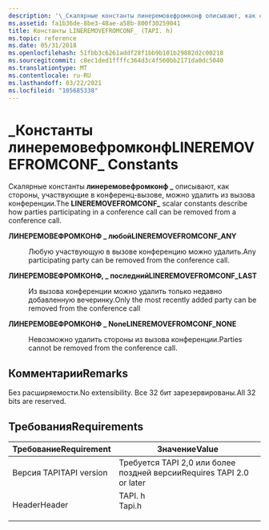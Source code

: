 ```yaml
---
description: '\_Скалярные константы линеремовефромконф описывают, как стороны, участвующие в конференц-вызове, можно удалить из вызова конференции.'
ms.assetid: fa1b36de-8be3-48ae-a58b-800f30259041
title: Константы LINEREMOVEFROMCONF_ (TAPI. h)
ms.topic: reference
ms.date: 05/31/2018
ms.openlocfilehash: 51fbb3c6261addf28f1bb9b101b29882d2c00218
ms.sourcegitcommit: c8ec1ded1ffffc364d3c4f560bb2171da0dc5040
ms.translationtype: MT
ms.contentlocale: ru-RU
ms.lasthandoff: 03/22/2021
ms.locfileid: "105685338"
---
```

# <a name="lineremovefromconf_-constants"></a><span data-ttu-id="b727e-103">\_Константы линеремовефромконф</span><span class="sxs-lookup"><span data-stu-id="b727e-103">LINEREMOVEFROMCONF\_ Constants</span></span>

<span data-ttu-id="b727e-104">Скалярные константы **линеремовефромконф \_** описывают, как стороны, участвующие в конференц-вызове, можно удалить из вызова конференции.</span><span class="sxs-lookup"><span data-stu-id="b727e-104">The **LINEREMOVEFROMCONF\_** scalar constants describe how parties participating in a conference call can be removed from a conference call.</span></span>

<dl> <dt>

<span data-ttu-id="b727e-105"><span id="LINEREMOVEFROMCONF_ANY"></span><span id="lineremovefromconf_any"></span>**ЛИНЕРЕМОВЕФРОМКОНФ \_ любой**</span><span class="sxs-lookup"><span data-stu-id="b727e-105"><span id="LINEREMOVEFROMCONF_ANY"></span><span id="lineremovefromconf_any"></span>**LINEREMOVEFROMCONF\_ANY**</span></span>
</dt> <dd> <dl> <dt>



<span data-ttu-id="b727e-106">Любую участвующую в вызове конференцию можно удалить.</span><span class="sxs-lookup"><span data-stu-id="b727e-106">Any participating party can be removed from the conference call.</span></span>


</dt> </dl> </dd> <dt>

<span data-ttu-id="b727e-107"><span id="LINEREMOVEFROMCONF_LAST"></span><span id="lineremovefromconf_last"></span>**ЛИНЕРЕМОВЕФРОМКОНФ, \_ последний**</span><span class="sxs-lookup"><span data-stu-id="b727e-107"><span id="LINEREMOVEFROMCONF_LAST"></span><span id="lineremovefromconf_last"></span>**LINEREMOVEFROMCONF\_LAST**</span></span>
</dt> <dd> <dl> <dt>



<span data-ttu-id="b727e-108">Из вызова конференции можно удалить только недавно добавленную вечеринку.</span><span class="sxs-lookup"><span data-stu-id="b727e-108">Only the most recently added party can be removed from the conference call</span></span>


</dt> </dl> </dd> <dt>

<span data-ttu-id="b727e-109"><span id="LINEREMOVEFROMCONF_NONE"></span><span id="lineremovefromconf_none"></span>**ЛИНЕРЕМОВЕФРОМКОНФ \_ None**</span><span class="sxs-lookup"><span data-stu-id="b727e-109"><span id="LINEREMOVEFROMCONF_NONE"></span><span id="lineremovefromconf_none"></span>**LINEREMOVEFROMCONF\_NONE**</span></span>
</dt> <dd> <dl> <dt>



<span data-ttu-id="b727e-110">Невозможно удалить стороны из вызова конференции.</span><span class="sxs-lookup"><span data-stu-id="b727e-110">Parties cannot be removed from the conference call.</span></span>


</dt> </dl> </dd> </dl>

## <a name="remarks"></a><span data-ttu-id="b727e-111">Комментарии</span><span class="sxs-lookup"><span data-stu-id="b727e-111">Remarks</span></span>

<span data-ttu-id="b727e-112">Без расширяемости.</span><span class="sxs-lookup"><span data-stu-id="b727e-112">No extensibility.</span></span> <span data-ttu-id="b727e-113">Все 32 бит зарезервированы.</span><span class="sxs-lookup"><span data-stu-id="b727e-113">All 32 bits are reserved.</span></span>

## <a name="requirements"></a><span data-ttu-id="b727e-114">Требования</span><span class="sxs-lookup"><span data-stu-id="b727e-114">Requirements</span></span>



| <span data-ttu-id="b727e-115">Требование</span><span class="sxs-lookup"><span data-stu-id="b727e-115">Requirement</span></span> | <span data-ttu-id="b727e-116">Значение</span><span class="sxs-lookup"><span data-stu-id="b727e-116">Value</span></span> |
|-------------------------|-----------------------------------------------------------------------------------|
| <span data-ttu-id="b727e-117">Версия TAPI</span><span class="sxs-lookup"><span data-stu-id="b727e-117">TAPI version</span></span><br/> | <span data-ttu-id="b727e-118">Требуется TAPI 2,0 или более поздней версии</span><span class="sxs-lookup"><span data-stu-id="b727e-118">Requires TAPI 2.0 or later</span></span><br/>                                             |
| <span data-ttu-id="b727e-119">Header</span><span class="sxs-lookup"><span data-stu-id="b727e-119">Header</span></span><br/>       | <dl> <span data-ttu-id="b727e-120"><dt>TAPI. h</dt></span><span class="sxs-lookup"><span data-stu-id="b727e-120"><dt>Tapi.h</dt></span></span> </dl> |



 

 




